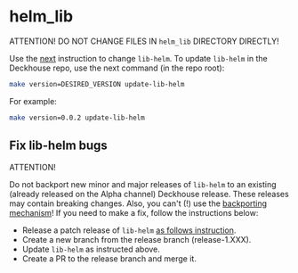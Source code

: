 # helm_lib
ATTENTION! DO NOT CHANGE FILES IN `helm_lib` DIRECTORY DIRECTLY!

Use the [next](https://github.com/deckhouse/lib-helm/blob/main/README.md#working-with-repo) instruction to change `lib-helm`.
To update `lib-helm` in the Deckhouse repo, use the next command (in the repo root):

```bash
make version=DESIRED_VERSION update-lib-helm
```

For example:
```bash
make version=0.0.2 update-lib-helm
```

## Fix lib-helm bugs

ATTENTION!

Do not backport new minor and major releases of `lib-helm` to an existing (already released on the Alpha channel) Deckhouse release. 
These releases may contain breaking changes. Also, you can't (!) use the [backporting mechanism](https://github.com/deckhouse/deckhouse/wiki/Guidelines-for-working-with-PRs#backporting-a-pr)! 
If you need to make a fix, follow the instructions below:
- Release a patch release of `lib-helm` [as follows instruction](https://github.com/deckhouse/lib-helm/blob/main/README.md#backport-fix-in-previous-minor-release-xx).
- Create a new branch from the release branch (release-1.XXX).
- Update `lib-helm` as instructed above.
- Create a PR to the release branch and merge it.
